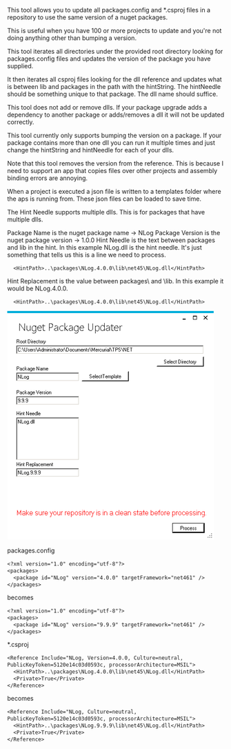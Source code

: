 This tool allows you to update all packages.config and *.csproj files in a repository to use the same version of a nuget packages.

This is useful when you have 100 or more projects to update and you're not doing anything other than bumping a version.

This tool iterates all directories under the provided root directory looking for packages.config files and updates the version of the package you have supplied.

It then iterates all csproj files looking for the dll reference and updates what is between lib and packages in the path with the hintString. The hintNeedle should 
be something unique to that package. The dll name should suffice.

This tool does not add or remove dlls. If your package upgrade adds a dependency to another package or adds/removes a dll it will not be updated correctly. 

This tool currently only supports bumping the version on a package. If your package contains more than one dll you can run it multiple times and just change the hintString
and hintNeedle for each of your dlls.

Note that this tool removes the version from the reference. This is because I need to support an app that copies files over other projects and assembly binding errors are annoying.

When a project is executed a json file is written to a templates folder where the aps is running from. These json files can be loaded to save time.

The Hint Needle supports multiple dlls. This is for packages that have multiple dlls. 


Package Name is the nuget package name -> NLog
Package Version is the nuget package version -> 1.0.0
Hint Needle is the text between packages and lib in the hint. In this example NLog.dll is the hint needle. It's just something that tells us this is a line we need to process.

```
  <HintPath>..\packages\NLog.4.0.0\lib\net45\NLog.dll</HintPath>
```
Hint Replacement is the value between packages\ and \lib. In this example it would be NLog.4.0.0. 

```
  <HintPath>..\packages\NLog.4.0.0\lib\net45\NLog.dll</HintPath>
```

![Screenshot](readme/app.PNG)

packages.config
```
<?xml version="1.0" encoding="utf-8"?>
<packages>
  <package id="NLog" version="4.0.0" targetFramework="net461" />
</packages>
```
becomes
```
<?xml version="1.0" encoding="utf-8"?>
<packages>
  <package id="NLog" version="9.9.9" targetFramework="net461" />
</packages>
```




*.csproj
```
<Reference Include="NLog, Version=4.0.0, Culture=neutral, PublicKeyToken=5120e14c03d0593c, processorArchitecture=MSIL">
  <HintPath>..\packages\NLog.4.0.0\lib\net45\NLog.dll</HintPath>
  <Private>True</Private>
</Reference>
```	

becomes 

```
<Reference Include="NLog, Culture=neutral, PublicKeyToken=5120e14c03d0593c, processorArchitecture=MSIL">
  <HintPath>..\packages\NLog.9.9.9\lib\net45\NLog.dll</HintPath>
  <Private>True</Private>
</Reference>
```	
